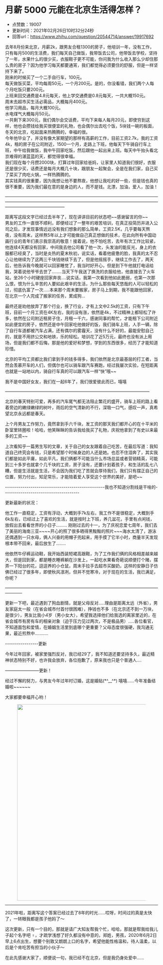 # 月薪 5000 元能在北京生活得怎样？
- 点赞数：19007
- 更新时间：2021年02月26日10时32分24秒
- 回答url：https://www.zhihu.com/question/20544714/answer/19917692
<body>
 <p data-pid="vyX3unGO">去年8月份来北京，月薪2k，跟男友合租1300的房子，他培训一年，没有工作，只有每月500的生活费，我们每天自己做饭，我带饭去公司，他带饭去学校，坚持了一年，水果什么的很少买，衣服鞋子更不可能，你问我为什么收入那么少却住那么贵的房子？因为他学习每天都要通宵，我们都觉得必须要住的舒服，但是一样坚持下来了。<br>
  刚来的时候买了一个二手自行车，100元。<br>
  每天做饭买菜，平均每周50元，一个月200元。是的，你没看错，我们两个人每个月吃饭只要200元。<br>
  上班来回交通费是4.8元每天，他上学交通费是0.8元每天，一共大概150元。<br>
  周末去超市买生活必需品，大概每月400元。<br>
  他学习用品，每月大概100元。<br>
  水电煤气大概每月50元。<br>
  一共剩下来300元，我们偶尔会交话费，平均下来每人每月20元，即使穷到这样，他也会攒钱给我买很便宜的礼物，也会偶尔出去吃个饭，5块钱一碗的板面，冬天的北京，吃起面来热腾腾的，幸福的很。<br>
  今年他毕业了，并没有像大家期望的那样有高薪的工作，目前工资2.7k，我的工资4k，租的房子在公司附近，1500一个月，走路上下班，他每天下午骑自行车上班，中午给我做饭，我中午回家吃饭，然后跟他一起出来上班。每天中午抬头看北京难得的湛蓝蓝的天，都觉得很幸福。<br>
  我们现在每个月攒2000块，打算过年回家给爸妈，让家里人知道我们很好，衣服还是很少买，话费还是每月大概几十块，跟朋友一起聚会，全是在我们家，自己买了菜买了肉吃火锅，一样热腾腾的。<br>
  其实钱真的很重要，因为我想让他不要熬夜，他想让我吃的好一些，但是钱也真的很不重要，因为我们最在意的是身边的人，而不是钱。北漂，加油，爱人，加油！</p>
 <p data-pid="_LNhgel8">——————————————————————————————————————————————————————————————————————————————————————</p>
 <p data-pid="w96W3KtN">距离写这段文字已经过去半年了，现在讲讲目前的状态吧~~感谢留言的你~~<br>
  男友的工作一直很不顺利，即便经过了一整年的艰苦培训，在真正投简历并进入公司之后，才发现事情远远没有我们想象的那么简单，工资2.5K，几乎要每天熬夜，没有周末，这样熬5年以上才可能做自己真正想做的技术，在此向所有中国动画行业的青年们表示我崇高的敬意！接着说，他不怕吃苦，去年有次工作比较紧，他连续4天都没有回家，中间我去他公司看了他一次，头发油的能反光，身上的衣服都已经臭了，当时是炎热的夏末秋初，说实话，看着他疲惫的脸，我真的太不忍心让他继续为了这两三千块钱继续下去了，但是他摇摇手，继续工作去了，两天后，他告诉我今晚就可以回家睡觉了，我当时好开心，但是到下午他就打电话给我，哭着说他爷爷去世了........当天下午我送了换洗的衣服给他，他直接去了火车站，坐26个小时硬座回家奔丧....说实话，我第一次看到他如此脆弱，也第一次那么恨，恨为什么辛苦的人要如此艰辛的生活，为什么那些每天悠哉的人可以轻松的过，彻底仇富了一次.....本来那个周末要搬家，房子马上到期，我不能跟他回家，在北京一个人完成了搬家的任务，累成狗...</p>
 <p data-pid="cd8cUyal">最终还是劝他放弃了那个行业，换了行业，才有上文中2.5k的工资，只有下午班，目前一个月工资在4K左右，我的没有涨，依然是4k，不过精神上都轻松了许多，依然在公司附近租房子住，月租一千六，感谢同事的帮忙，才能租下公司附近如此便宜的房子，依然还是中午回家吃他做好的饭，我们骑车上班，人手一辆，除了自行车道都被汽车占满，还有偶尔的雾霾天，没有什么不好的，最能安慰自己的，就是不用挤公交和地铁，乐的轻松。培训花了近5万元，最终也没有派上用场，但是我们都不后悔，那是他的爱好和梦想，学到的东西很多，经历了才能知道珍惜。</p>
 <p data-pid="JXFH3OYs">北京的平均工资都比我们拿到手的钱多得多，我们依然是北京最基层的打工者，当然会羡慕开车的人们，但偶尔也可以骑车跟汽车赛跑，经过我屡次实验，在短距离也就是一站地以内，骑自行车真的可以跟汽车一样“快”哦~~</p>
 <p data-pid="2EylskvG">我不是中国好女友，我们在一起6年了，我们很爱彼此而已，嘻嘻</p>
 <p data-pid="wouCTZPR">——————————————————————————————————</p>
 <p data-pid="C2EIEjia">北京的春天特别可爱，再多的汽车尾气都无法阻止繁花的盛开，骑车上班的路上看着旁边的嫩绿嫩绿的树叶，雨后的空气清新的不行，深吸一口气，感叹一声，真希望北京永远都是春天。</p>
 <p data-pid="-823LVkb">上个月男友工作努力，竟然拿到手六千块，发工资的那天我们都开心的在十平米的卧室里转圈啦！哈哈，他笑眯眯的告诉我给我买了礼物，庆祝他拿到了有史以来最多的工资~~</p>
 <p data-pid="BC6vbBbb">上次看知乎一篇男生写的文章，关于自己的女友跟着自己吃苦，在最后写道：我知道自己终究会有钱，只是希望那个时候身边的人还是她。也忍不住泪奔了，其实我们都是如此平庸，如此平凡，我们俩都不可能当什么市场总监或者营销精英，可能到三十多岁也就拿个几千块的工资，房子没有，还要计划着孩子，和生活的乱七八糟，但是生活就是生活，不会因为我们吃了苦就会厚待我们，我们只有摆正自己的位置，努力付出，知足常乐，才能陪着爱人享受这个世界的美好，是吧~~</p>
 <p data-pid="6lSackSc">---------------------------------------------------我也不知道分割线是干啥的---------------------------------------</p>
 <p data-pid="kq46cH5t">更新最新的状况：</p>
 <p data-pid="efOlCwid">他工作一直稳定，工资有浮动，大概到手7k左右，我工作不是很稳定，大概到手6k左右，已经过上了喜欢的生活，就是按时上下班，养几盆花，手里有点闲钱，放假出去看看世界的小日子......... 刚刚过去的十一，为了庆祝恋爱七周年，我们去了美丽的海南三亚~~~~开心的照了很多晒得黑黢黢的照片~~~海水太清了，游泳还偶遇到一只水母，俩人兴奋的用帽子兜起来，用手摸了它半小时，商量半天发现根本带不回来，最后放生了........</p>
 <p data-pid="Cn4d0keZ">他依然牛仔裤运动鞋，我开始西装短裙高跟鞋，为了工作我们俩的风格相差越来越大，但是回到家，都是睡衣睡裤躺在沙发上，一起吃水果看奇葩说顺便打个赌，摆弄一下阳台的花，逗逗养的小仓鼠，周末手拉手去超市买酸奶，这样的安静日子仿佛已经过了很多年，即使秋风凛冽，但并不觉寒冷，对于现在的生活，我已满足，你呢？</p>
 <p data-pid="FfuT-6lt">————————————————————————————————————————</p>
 <p data-pid="lhqw-r8F">更新一下吧，最近遇到了狗血剧情，就是父母反对.....理由是距离太远（外省），男友家庭太一般（在省会城市付首付很困难），挣钱也不多（在北京还不到一万块，是很少），男友比我小4岁（男小女大），希望我选择他们给我选的离家里近的，在省会城市有房有车的相亲对象（迫于压力见过两次，不是极品男）.....各位看官，不知道面包和爱情，在婚姻生活里到底哪个更重要？父母态度很强硬，我沟通无果，最近煎熬中...........</p>
 <p data-pid="YNGEvxHP">-----------------更新</p>
 <p data-pid="Bui55uP9">今年过年回家，被家里强烈反对，我已经29了，我不知道还要坚持多久，最近精神状态特别不好，也许我会放弃，各位抱歉了，原来我也只是个普通人....</p>
 <p data-pid="RUbVRWxD">————————更新！</p>
 <p data-pid="PuyBmicr">经过不懈的努力，与男友今年过年时订婚，这是婚贴(*^__^*) 嘻嘻……今年准备结婚啦~~~~~~</p>
 <p data-pid="a9uwn1xA">大家都要幸福开心哟！</p>
 <figure data-size="small">
  <img src="https://picx.zhimg.com/50/v2-b582b099d200c5385ce4d71fcc07439f_720w.jpg?source=1940ef5c" data-caption="" data-size="small" data-rawwidth="646" data-rawheight="934" data-original-token="v2-b582b099d200c5385ce4d71fcc07439f" class="origin_image zh-lightbox-thumb" width="646" data-original="https://pic1.zhimg.com/v2-b582b099d200c5385ce4d71fcc07439f_r.jpg?source=1940ef5c">
 </figure>
 <hr>
 <p data-pid="t8R0JBlM">2021年啦，距离写这个答案已经过去了8年的时光......哎呀，时间过的真是太快了，一转眼我都是孩子他妈了～</p>
 <p data-pid="WLgBI8iB">这次更新，只有一个目的，那就是请广大知友帮我个忙，哈哈，那就是帮我给我儿子起个名字吧 ‍♀️，才疏学浅想了好久都没有中意的，郑姓，男孩，2020年6月2日早上6点出生，想要个别致又朗朗上口的名字，希望他能性格温和，待人温柔，以后是个肯吃苦有担当的小伙子～</p>
 <p data-pid="weWJ4uxY">在此先感谢大家了，顺便说一句，我已经不在北京，但是我仍身处爱中......</p>
</body>